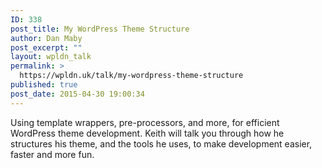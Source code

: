 ```yaml
---
ID: 338
post_title: My WordPress Theme Structure
author: Dan Maby
post_excerpt: ""
layout: wpldn_talk
permalink: >
  https://wpldn.uk/talk/my-wordpress-theme-structure
published: true
post_date: 2015-04-30 19:00:34
---
```

Using template wrappers, pre-processors, and more, for efficient WordPress theme development. Keith will talk you through how he structures his theme, and the tools he uses, to make development easier, faster and more fun.